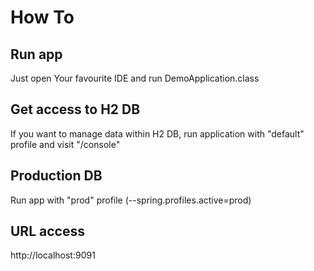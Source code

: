 # **How To**
## **Run app**
Just open Your favourite IDE and run DemoApplication.class
## **Get access to H2 DB**
If you want to manage data within H2 DB, run application with "default" profile and visit "/console"
## **Production DB**
Run app with "prod" profile (--spring.profiles.active=prod)
## **URL access**
http://localhost:9091